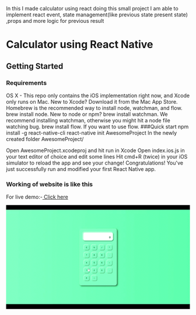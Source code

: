 
In this I made calculator using react doing this small project I am able to implement react event, state management(like previous state present state) ,props and more logic for previous result

# Calculator using React Native

## Getting Started

### Requirements

OS X - This repo only contains the iOS implementation right now, and Xcode only runs on Mac.
New to Xcode? Download it from the Mac App Store.
Homebrew is the recommended way to install node, watchman, and flow.
brew install node. New to node or npm?
brew install watchman. We recommend installing watchman, otherwise you might hit a node file watching bug.
brew install flow. If you want to use flow. ###Quick start
npm install -g react-native-cli
react-native init AwesomeProject
In the newly created folder AwesomeProject/

Open AwesomeProject.xcodeproj and hit run in Xcode
Open index.ios.js in your text editor of choice and edit some lines
Hit cmd+R (twice) in your iOS simulator to reload the app and see your change!
Congratulations! You've just successfully run and modified your first React Native app.


### Working of website is like this

For live demo:-[ Click here](https://calculator-react-ls.netlify.app/)

![finaloutput](https://github.com/lakshay-saini-au8/calculator-using-react/blob/master/final.gif)
